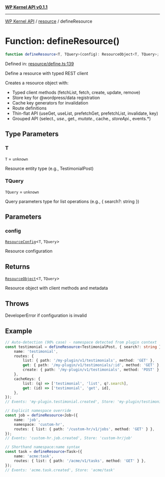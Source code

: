 [**WP Kernel API v0.1.1**](../../README.md)

---

[WP Kernel API](../../README.md) / [resource](../README.md) / defineResource

# Function: defineResource()

```ts
function defineResource<T, TQuery>(config): ResourceObject<T, TQuery>;
```

Defined in: [resource/define.ts:139](https://github.com/theGeekist/wp-kernel/blob/main/packages/kernel/src/resource/define.ts#L139)

Define a resource with typed REST client

Creates a resource object with:

- Typed client methods (fetchList, fetch, create, update, remove)
- Store key for @wordpress/data registration
- Cache key generators for invalidation
- Route definitions
- Thin-flat API (useGet, useList, prefetchGet, prefetchList, invalidate, key)
- Grouped API (select._, use._, get._, mutate._, cache._, storeApi._, events.\*)

## Type Parameters

### T

`T` = `unknown`

Resource entity type (e.g., TestimonialPost)

### TQuery

`TQuery` = `unknown`

Query parameters type for list operations (e.g., { search?: string })

## Parameters

### config

[`ResourceConfig`](../interfaces/ResourceConfig.md)\<`T`, `TQuery`\>

Resource configuration

## Returns

[`ResourceObject`](../interfaces/ResourceObject.md)\<`T`, `TQuery`\>

Resource object with client methods and metadata

## Throws

DeveloperError if configuration is invalid

## Example

```ts
// Auto-detection (90% case) - namespace detected from plugin context
const testimonial = defineResource<TestimonialPost, { search?: string }>({
	name: 'testimonial',
	routes: {
		list: { path: '/my-plugin/v1/testimonials', method: 'GET' },
		get: { path: '/my-plugin/v1/testimonials/:id', method: 'GET' },
		create: { path: '/my-plugin/v1/testimonials', method: 'POST' },
	},
	cacheKeys: {
		list: (q) => ['testimonial', 'list', q?.search],
		get: (id) => ['testimonial', 'get', id],
	},
});
// Events: 'my-plugin.testimonial.created', Store: 'my-plugin/testimonial'

// Explicit namespace override
const job = defineResource<Job>({
	name: 'job',
	namespace: 'custom-hr',
	routes: { list: { path: '/custom-hr/v1/jobs', method: 'GET' } },
});
// Events: 'custom-hr.job.created', Store: 'custom-hr/job'

// Shorthand namespace:name syntax
const task = defineResource<Task>({
	name: 'acme:task',
	routes: { list: { path: '/acme/v1/tasks', method: 'GET' } },
});
// Events: 'acme.task.created', Store: 'acme/task'
```
